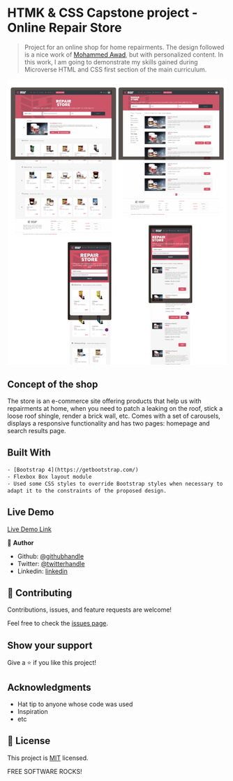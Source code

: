 # HTMK & CSS Capstone project - Online Repair Store

> Project for an online shop for home repairments. The design followed is a nice work of [Mohammed Awad](https://www.behance.net/gallery/24796463/ZATTIX), but with personalized content. In this work, I am going to demonstrate my skills gained during Microverse HTML and CSS first section of the main curriculum.

![screenshot](./screenshot-capstone1.png)

## Concept of the shop

The store is an e-commerce site offering products that help us with repairments at home, when you need to patch a leaking on the roof, stick a loose roof shingle, render a brick wall, etc. Comes with a set of carousels, displays a responsive functionality and has two pages: homepage and search results page.

## Built With

```
- [Bootstrap 4](https://getbootstrap.com/)
- Flexbox Box layout module
- Used some CSS styles to override Bootstrap styles when necessary to adapt it to the constraints of the proposed design.
```


## Live Demo

[Live Demo Link](https://mystifying-newton-71c7bd.netlify.com/)


👤 **Author**

- Github: [@githubhandle](https://github.com/maosan132)
- Twitter: [@twitterhandle](https://twitter.com/maosan132)
- Linkedin: [linkedin](https://www.linkedin.com/in/mauricio-santos-a7292910)


## 🤝 Contributing

Contributions, issues, and feature requests are welcome!

Feel free to check the [issues page](issues/).

## Show your support

Give a ⭐️ if you like this project!

## Acknowledgments

- Hat tip to anyone whose code was used
- Inspiration
- etc

## 📝 License

This project is [MIT](lic.url) licensed.

FREE SOFTWARE ROCKS!
